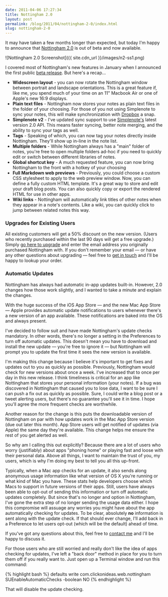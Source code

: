 ```yaml
---
date: 2011-04-06 17:27:34
title: Nottingham 2.0
layout: post
permalink: /blog/2011/04/nottingham-2-0/index.html
slug: nottingham-2-0
---
```

It may have taken a few months longer than expected, but today I'm happy to announce that [Nottingham 2.0](http://clickontyler.com/nottingham) is out of beta and now available.

![Nottingham 2.0 Screenshot]({{ site.cdn_url }}/images/n2-ss1.png)

I covered most of Nottingham's new features in January when I announced the first public [beta release](http://clickontyler.com/blog/2011/01/nottingham-2-0-public-preview/). But here's a recap...

 * **Widescreen layout** - you can now rotate the Nottingham window between portrait and landscape orientations. This is a great feature if, like me, you spend much of your time on an 11" Macbook Air or one of Apple's new 16:9 displays.
 * **Plain text files** - Nottingham now stores your notes as plain text files in the folder of your choosing. For those of you not using Simplenote to sync your notes, this will make synchronization with [Dropbox](http://www.dropbox.com/) a snap.
 * **Simplenote v2** - I've updated sync support to use [Simplenote's](http://simplenoteapp.com/) latest version 2.0 API. This means faster syncing, better note merging, and the ability to sync your tags as well.
 * **Tags** - Speaking of which, you can now tag your notes directly inside Nottingham. They'll show up in-line in the note list.
 * **Multiple folders** - While Nottingham always has a "main" folder of notes, you're free to open multiple folders ad-hoc if you need to quickly edit or switch between different libraries of notes.
 * **Global shortcut key** - A much requested feature, you can now bring Nottingham to the front with a hotkey of your choosing
 * **Full Markdown web previews** - Previously, you could choose a custom CSS stylesheet to apply to the web preview window. Now, you can define a fully custom HTML template. It's a great way to store and edit your draft blog posts. You can also quickly copy or export the rendered HTML for use in other apps.
 * **Wiki links** - Nottingham will automatically link titles of other notes when they appear in a note's contents. Like a wiki, you can quickly click to jump between related notes this way.

### Upgrades for Existing Users ###

All existing customers will get a 50% discount on the new version. (Users who recently purchased within the last 90 days will get a free upgrade.) Simply [go here to upgrade](http://clickontyler.com/nottingham/upgrade/) and enter the email address you originally purchased Nottingham with. If you don't remember your email &mdash; or have any other questions about upgrading &mdash; feel free to [get in touch](http://clickontyler.com/contact/) and I'll be happy to lookup your order.

### Automatic Updates ###

Nottingham has always had automatic in-app updates built-in. However, 2.0 changes how those work slightly, and I wanted to take a minute and explain the changes.

With the huge success of the iOS App Store &mdash; and the new Mac App Store &mdash; Apple provides automatic update notifications to users whenever there's a new version of an app available. These notifications are baked into the OS and always present.

I've decided to follow suit and have made Nottingham's update checks mandatory. In other words, there's no longer a setting in the Preferences to turn off automatic updates. This doesn't mean you have to download and install the new update &mdash; you're free to ignore it &mdash; but Nottingham will prompt you to update the first time it sees the new version is available.

I'm making this change because I believe it's important to get fixes and updates out to you as quickly as possible. Previously, Nottingham would check for new versions about once a week. I've increased that to once per day in this new release. I think timeliness is critical for an app like Nottingham that stores your personal information (your notes). If a bug was discovered in Nottingham that caused you to lose data, I want to be sure I can push a fix out as quickly as possible. Sure, I could write a blog post or a tweet alerting users, but there's no guarantee you'll see it in time. I hope you'll agree the more frequent checks are worthwhile.

Another reason for the change is this puts the downloadable version of Nottingham on par with how updates work in the Mac App Store version (due out later this month). App Store users will get notified of updates (via Apple) the same day they're available. This change helps me ensure the rest of you get alerted as well.

So why am I calling this out explicitly? Because there are a lot of users who worry (justifiably) about apps "phoning home" or playing fast and loose with their personal data. Above all things, I want to maintain the trust of you, my users, which is why I'm doing my best to tell you all this up-front.

Typically, when a Mac app checks for an update, it also sends along anonymous usage information like what version of OS X you're running or what kind of Mac you have. These stats help developers choose which Macs to support in future versions of their apps. Still, users have always been able to opt-out of sending this information or turn off automatic updates completely. But since that's no longer and option in Nottingham, I've gone the extra step of no longer sending the usage data either. I hope this compromise will assuage any worries you might have about the app automatically checking for updates. To be clear, absolutely **no** information is sent along with the update check. If that should ever change, I'll add back in a Preference to let users opt-out (which will be the default) ahead of time.

If you've got any questions about this, feel free to [contact me](http://clickontyler.com/contact/) and I'll be happy to discuss it.

For those users who are still worried and really don't like the idea of apps checking for updates, I've left a "back door" method in place for you to turn them off if you really want to. Just open up a Terminal window and run this command:

{% highlight bash  %}
defaults write com.clickonideas.web.nottingham SUEnableAutomaticChecks -boolean NO
{% endhighlight %}

That will disable the update checking.